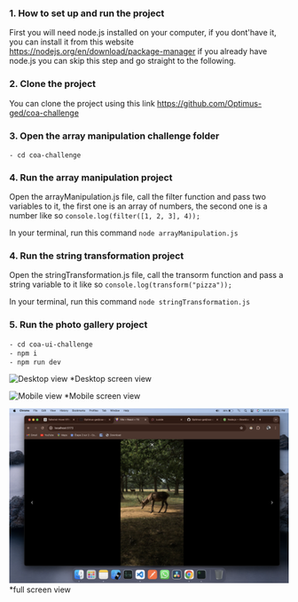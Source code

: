 ### 1. How to set up and run the project

First you will need node.js installed on your computer, if you dont'have it, you can install it from this website <https://nodejs.org/en/download/package-manager> if you already have node.js you can skip this step and go straight to the following.

### 2. Clone the project

You can clone the project using this link <https://github.com/Optimus-ged/coa-challenge>

### 3. Open the array manipulation challenge folder

    - cd coa-challenge

### 4. Run the array manipulation project

Open the arrayManipulation.js file, call the filter function and pass two variables to it, the first one is an array of numbers, the second one is a number like so
`console.log(filter([1, 2, 3], 4));`

In your terminal, run this command
`node arrayManipulation.js`

### 4. Run the string transformation project

Open the stringTransformation.js file, call the transorm function and pass a string variable to it like so
`console.log(transform("pizza"));`

In your terminal, run this command
`node stringTransformation.js`

### 5. Run the photo gallery project

    - cd coa-ui-challenge
    - npm i
    - npm run dev

![Desktop view](/screenshots/desktop-view.png)
*Desktop screen view

![Mobile view](/screenshots/mobile-view.png)
*Mobile screen view

![fullscreen view](/screenshots/fullscreen-view.png)
*full screen view
